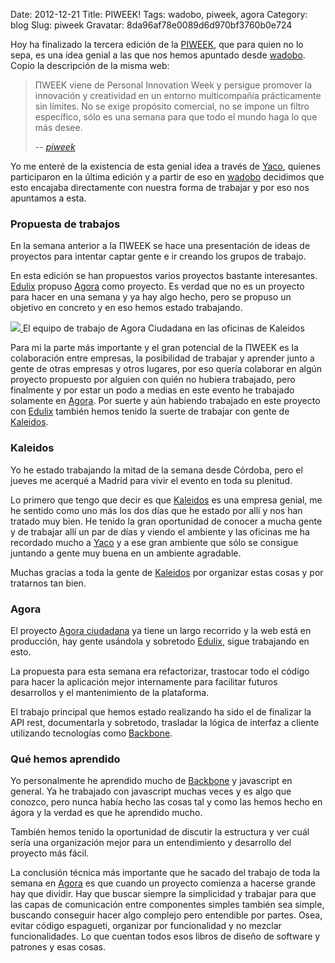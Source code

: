Date: 2012-12-21
Title: PIWEEK!
Tags: wadobo, piweek, agora
Category: blog
Slug: piweek
Gravatar: 8da96af78e0089d6d970bf3760b0e724

Hoy ha finalizado la tercera edición de la [PIWEEK][3], que para quien
no lo sepa, es una idea genial a las que nos hemos apuntado desde
[wadobo][1]. Copio la descripción de la misma web:

> ΠWEEK viene de Personal Innovation Week y persigue promover la
> innovación y creatividad en un entorno multicompañía prácticamente sin
> límites. No se exige propósito comercial, no se impone un filtro
> específico, sólo es una semana para que todo el mundo haga lo que más
> desee.
>
> -- <cite>[piweek][4]</cite>

Yo me enteré de la existencia de esta genial idea a través de
[Yaco][5], quienes participaron en la última edición y a partir de eso
en [wadobo][1] decidimos que esto encajaba directamente con nuestra
forma de trabajar y por eso nos apuntamos a esta.

### Propuesta de trabajos

En la semana anterior a la ΠWEEK se hace una presentación de ideas de
proyectos para intentar captar gente e ir creando los grupos de
trabajo.

En esta edición se han propuestos varios proyectos bastante
interesantes. [Edulix][6] propuso [Agora][7] como proyecto. Es verdad
que no es un proyecto para hacer en una semana y ya hay algo hecho,
pero se propuso un objetivo en concreto y en eso hemos estado
trabajando.

<p class="img">
    <a href="/pictures/agora-piweek.jpg">
        <img src="/pictures/agora-piweek.jpg" />
    </a>
    El equipo de trabajo de Agora Ciudadana en las oficinas de Kaleidos
</p>

Para mi la parte más importante y el gran potencial de la ΠWEEK es la
colaboración entre empresas, la posibilidad de trabajar y aprender
junto a gente de otras empresas y otros lugares, por eso quería
colaborar en algún proyecto propuesto por alguien con quién no hubiera
trabajado, pero finalmente y por estar un podo a medias en este evento
he trabajado solamente en [Agora][7]. Por suerte y aún habiendo
trabajado en este proyecto con [Edulix][6] también hemos tenido la
suerte de trabajar con gente de [Kaleidos][2].

### Kaleidos

Yo he estado trabajando la mitad de la semana desde Córdoba, pero el
jueves me acerqué a Madrid para vivir el evento en toda su plenitud.

Lo primero que tengo que decir es que [Kaleidos][2] es una empresa
genial, me he sentido como uno más los dos días que he estado por allí
y nos han tratado muy bien. He tenido la gran oportunidad de conocer a
mucha gente y de trabajar allí un par de días y viendo el ambiente y
las oficinas me ha recordado mucho a [Yaco][5] y a ese gran ambiente
que sólo se consigue juntando a gente muy buena en un ambiente
agradable.

Muchas gracias a toda la gente de [Kaleidos][2] por organizar estas
cosas y por tratarnos tan bien.

### Agora

El proyecto [Agora ciudadana][7] ya tiene un largo recorrido y la web
está en producción, hay gente usándola y sobretodo [Edulix][6], sigue
trabajando en esto.

La propuesta para esta semana era refactorizar, trastocar todo el
código para hacer la aplicación mejor internamente para facilitar
futuros desarrollos y el mantenimiento de la plataforma.

El trabajo principal que hemos estado realizando ha sido el de
finalizar la API rest, documentarla y sobretodo, trasladar la lógica
de interfaz a cliente utilizando tecnologías como [Backbone][8].

### Qué hemos aprendido

Yo personalmente he aprendido mucho de [Backbone][8] y javascript en
general. Ya he trabajado con javascript muchas veces y es algo que
conozco, pero nunca había hecho las cosas tal y como las hemos hecho
en ágora y la verdad es que he aprendido mucho.

También hemos tenido la oportunidad de discutir la estructura y ver
cuál sería una organización mejor para un entendimiento y desarrollo del
proyecto más fácil.

La conclusión técnica más importante que he sacado del trabajo de toda
la semana en [Agora][7] es que cuando un proyecto comienza a hacerse
grande hay que dividir. Hay que buscar siempre la simplicidad y
trabajar para que las capas de comunicación entre componentes simples
también sea simple, buscando conseguir hacer algo complejo pero
entendible por partes. Osea, evitar código espagueti, organizar por
funcionalidad y no mezclar funcionalidades. Lo que cuentan todos esos
libros de diseño de software y patrones y esas cosas.

[1]: http://wadobo.com/
[2]: http://kaleidos.net/
[3]: http://piweek.es/
[4]: http://piweek.es/?page_id=2
[5]: http://yaco.es
[6]: https://edulix.wordpress.com/
[7]: http://agoravoting.com/
[8]: http://backbonejs.org
